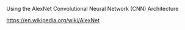 Using the AlexNet Convolutional Neural Network (CNN) Architecture

https://en.wikipedia.org/wiki/AlexNet
